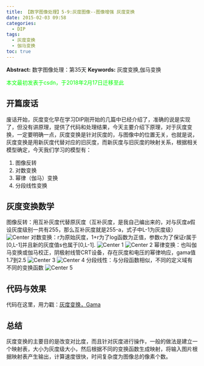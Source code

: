 ```yaml
---
title: 【数字图像处理】5-9:灰度图像--图像增强 灰度变换
date: 2015-02-03 09:58
categories:
  - DIP
tags:
  - 灰度变换
  - 伽马变换
toc: true
---
```

**Abstract:** 数字图像处理：第35天
**Keywords:** 灰度变换,伽马变换
<!--more-->
<font color="00FF00">本文最初发表于csdn，于2018年2月17日迁移至此</font>
## 开篇废话
废话开始，灰度变化早在学习DIP刚开始的几篇中已经介绍了，准确的说是实现了，但没有讲原理，提供了代码和处理结果，今天主要介绍下原理，对于灰度变换，一定要明确一点，灰度变换是针对灰度的，与图像中的位置无关，也就是说，灰度变换是用新灰度代替对应的旧灰度，而新灰度与旧灰度的映射关系，根据相关模型确定，今天我们学习的模型有：

1. 图像反转
2. 对数变换
3. 幂律（伽马）变换
4. 分段线性变换

## 灰度变换数学
图像反转：用互补灰度代替原灰度（互补灰度，是我自己编出来的，对与灰度a假设灰度级别一共有255，那么互补灰度就是255-a，式子中L-1为灰度级）
![Center][]
对数变换：r为原始灰度，1+r为了log函数为正值，参数c为了保证r属于\[0,L-1\]并且新的灰度值s也属于\[0,L-1\].
![Center 1][]
![Center 2][]
幂律变换：也叫伽马变换或伽马校正，阴极射线管CRT设备，存在灰度和电压的幂律响应，gama值1.7到2.5
![Center 3][]
![Center 4][]
分段线性：与分段函数相似，不同的定义域有不同的变换函数
![Center 5][]
## 代码与效果
代码在这里，用力戳：[灰度变换，Gama]()
## 总结
灰度变换的主要目的是改变对比度，而且针对灰度进行操作，一般的做法是建立一个映射表，大小为灰度级大小，然后根据不同的变换函数生成映射，将输入图片根据映射表产生输出，计算速度很快，时间复杂度为图像总的像素个数。

[Center]: https://tony4ai-1251394096.cos.ap-hongkong.myqcloud.com/blog_images/DIP-5-9-灰度图像-图像增强-灰度变换/20150203091558062.png
[Center 1]: https://tony4ai-1251394096.cos.ap-hongkong.myqcloud.com/blog_images/DIP-5-9-灰度图像-图像增强-灰度变换/20150203091638611.png
[Center 2]: https://tony4ai-1251394096.cos.ap-hongkong.myqcloud.com/blog_images/DIP-5-9-灰度图像-图像增强-灰度变换/20150203094613457.png
[Center 3]: https://tony4ai-1251394096.cos.ap-hongkong.myqcloud.com/blog_images/DIP-5-9-灰度图像-图像增强-灰度变换/20150203093829373.png
[Center 4]: https://tony4ai-1251394096.cos.ap-hongkong.myqcloud.com/blog_images/DIP-5-9-灰度图像-图像增强-灰度变换/20150203094651116.png
[Center 5]: https://tony4ai-1251394096.cos.ap-hongkong.myqcloud.com/blog_images/DIP-5-9-灰度图像-图像增强-灰度变换/20150203095017895.png
[http_blog.csdn.net_tonyshengtan_article_details_41009683]: http://blog.csdn.net/tonyshengtan/article/details/41009683
